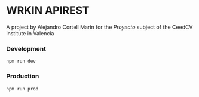 # WRKIN APIREST

A project by Alejandro Cortell Marín for the _Proyecto_ subject of the CeedCV institute in Valencia

### Development

`npm run dev`

### Production

`npm run prod`
